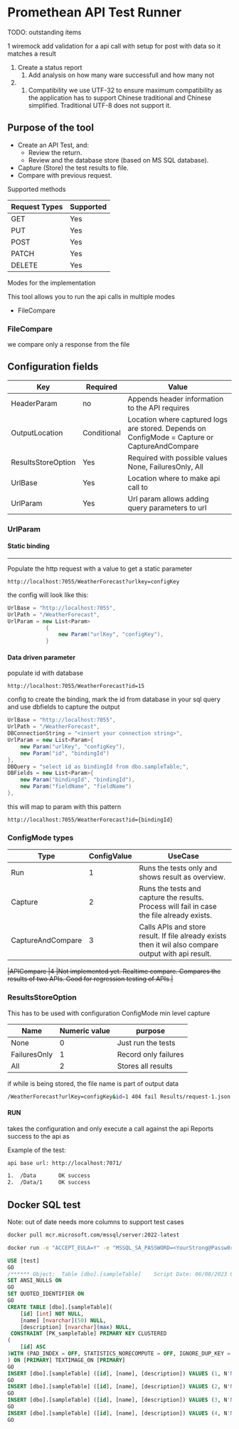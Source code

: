 # Promethean API Test Runner

TODO:
outstanding items

1  wiremock add validation for a api call with setup for post with data so it matches a result
1. Create a status report
    1. Add analysis on how many ware successfull and how many not
1. 1. Compatibility 
we use UTF-32 to ensure maximum compatibility as the application has to support Chinese traditional and Chinese simplified. Traditional UTF-8 does not support it.



## Purpose of the tool
- Create an API Test, and: 
    - Review the return.
    - Review and the database store (based on MS SQL database).
- Capture (Store) the test results to file.
- Compare with previous request.

Supported methods

 |Request Types |Supported  |
 |--            |--         |
 |GET           |Yes        |
 |PUT           |Yes        |
 |POST          |Yes        |
 |PATCH         |Yes        |
 |DELETE        |Yes        |




Modes for the implementation

This tool allows you to run the api calls in multiple modes
- FileCompare


### FileCompare
we compare only a response from the file

## Configuration fields

|Key|Required|Value|
|--|--|--|
|HeaderParam|no| Appends header information to the API requires|
|OutputLocation|Conditional|Location where captured logs are stored. Depends on ConfigMode = Capture or CaptureAndCompare|
|ResultsStoreOption|Yes|Required with possible values None, FailuresOnly, All|
|UrlBase|Yes | Location where to make api call to|
|UrlParam|Yes|Url param allows adding query parameters to url|

### UrlParam

#### Static binding
----
Populate the http request with a value to get a static parameter

```url
http://localhost:7055/WeatherForecast?urlkey=configKey
```
the config will look like this:

```c#
UrlBase = "http://localhost:7055",
UrlPath = "/WeatherForecast",
UrlParam = new List<Param>
            {
                new Param("urlKey", "configKey"),
            }
```

#### Data driven parameter

populate id with database

```url
http://localhost:7055/WeatherForecast?id=15
```

config to create the binding, mark the id from database in your sql query and use dbfields to capture the output

```c#
UrlBase = "http://localhost:7055",
UrlPath = "/WeatherForecast",
DBConnectionString = "<insert your connection string>",
UrlParam = new List<Param>{
    new Param("urlKey", "configKey"),
    new Param("id", "bindingId")
},
DBQuery = "select id as bindingId from dbo.sampleTable;",
DBFields = new List<Param>{
    new Param("bindingId", "bindingId"),
    new Param("fieldName", "fieldName")
},
```

this will map to param with this pattern

```url
http://localhost:7055/WeatherForecast?id={bindingId}
```

### ConfigMode types

|Type                   |ConfigValue|UseCase|
|--                     |--         |--|
|Run                    |1          |Runs the tests only and shows result as overview.|
|Capture                |2          |Runs the tests and capture the results. Process will fail in case the file already exists. |
|CaptureAndCompare      |3          |Calls APIs and store result. If file already exists then it wil also compare output with api result.|

~~|APICompare             |4 |Not implemented yet. Realtime compare. Compares the results of two APIs. Good for regression testing of APIs.|~~

### ResultsStoreOption

This has to be used with configuration ConfigMode min level capture

|Name                   |Numeric value| purpose|
|--                     |--           |--|
|None                   | 0           |Just run the tests|
|FailuresOnly           | 1           |Record only failures|
|All                    | 2           |Stores all results|


if while is being stored, the file name is part of output data
```bash
/WeatherForecast?urlKey=configKey&id=1 404 fail Results/request-1.json
```
    
#### RUN

takes the configuration and only execute a call against the api
Reports success to the api as

Example of the test:
```bash
api base url: http://localhost:7071/

1.  /Data		OK success
2.  /Data/1		OK success
```


## Docker SQL test

Note: out of date needs more columns to support test cases

```bash
docker pull mcr.microsoft.com/mssql/server:2022-latest
```


```bash
docker run -e "ACCEPT_EULA=Y" -e "MSSQL_SA_PASSWORD=<YourStrong@Passw0rd>" -p 1433:1433 --name sql1 --hostname sql1  -d  mcr.microsoft.com/mssql/server:2022-latest
```


```SQL
USE [test]
GO
/****** Object:  Table [dbo].[sampleTable]    Script Date: 06/08/2023 02:46:50 ******/
SET ANSI_NULLS ON
GO
SET QUOTED_IDENTIFIER ON
GO
CREATE TABLE [dbo].[sampleTable](
	[id] [int] NOT NULL,
	[name] [nvarchar](50) NULL,
	[description] [nvarchar](max) NULL,
 CONSTRAINT [PK_sampleTable] PRIMARY KEY CLUSTERED 
(
	[id] ASC
)WITH (PAD_INDEX = OFF, STATISTICS_NORECOMPUTE = OFF, IGNORE_DUP_KEY = OFF, ALLOW_ROW_LOCKS = ON, ALLOW_PAGE_LOCKS = ON, OPTIMIZE_FOR_SEQUENTIAL_KEY = OFF) ON [PRIMARY]
) ON [PRIMARY] TEXTIMAGE_ON [PRIMARY]
GO
INSERT [dbo].[sampleTable] ([id], [name], [description]) VALUES (1, N'Name', N'description')
GO
INSERT [dbo].[sampleTable] ([id], [name], [description]) VALUES (2, N'Name2', N'descriptopn2')
GO
INSERT [dbo].[sampleTable] ([id], [name], [description]) VALUES (3, N'Name3', N'description3')
GO
INSERT [dbo].[sampleTable] ([id], [name], [description]) VALUES (4, N'Name4', N'descirption 2')
GO
```
